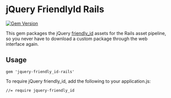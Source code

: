 # jQuery FriendlyId Rails

[![Gem Version](https://badge.fury.io/rb/jquery-friendly_id-rails.svg)](http://badge.fury.io/rb/jquery-friendly_id-rails)

This gem packages the jQuery [friendly_id](https://github.com/formaweb/jquery.friendly_id) assets for the Rails asset pipeline, so you never have to download a custom package through the web interface again.

## Usage

```
gem 'jquery-friendly_id-rails'
```

To require jQuery friendly_id, add the following to your application.js:

```
//= require jquery-friendly_id
```
